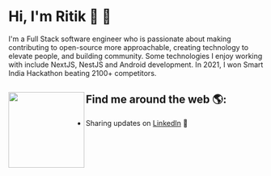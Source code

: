 # Hi, I'm Ritik 🙌 💁

I'm a Full Stack software engineer who is passionate about making contributing to open-source more approachable, creating technology to elevate people, and building community. Some technologies I enjoy working with include NextJS, NestJS and Android development. In 2021, I won Smart India Hackathon beating 2100+ competitors. 

## Find me around the web 🌎: <a href="https://github.com/sponsors/ritik619"><img align="left" width="150" height="150" src="https://github.com/M0nica/M0nica/blob/main/octomonica/m0nica-octocat-rotating.gif?raw=true"></a>
- Sharing updates on <a href="https://www.linkedin.com/in/ritik1/">LinkedIn</a> 💼
